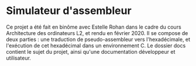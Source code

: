 # Simulateur d'assembleur

Ce projet a été fait en binôme avec Estelle Rohan dans le cadre du cours Architecture des ordinateurs L2, et rendu en février 2020.
Il se compose de deux parties : une traduction de pseudo-assembleur vers l'hexadécimale, et l'exécution de cet hexadécimal dans un environnement C.
Le dossier docs contient le sujet du projet, ainsi qu'une documentation développeur et utilisateur.
